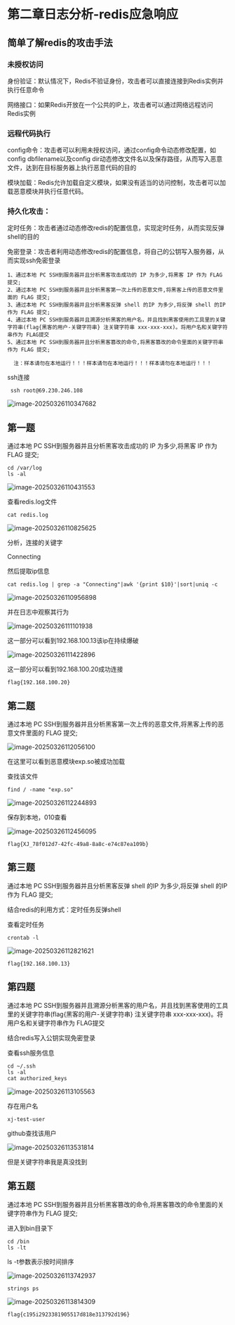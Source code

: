 # 第二章日志分析-redis应急响应

## 简单了解redis的攻击手法

### 未授权访问

身份验证：默认情况下，Redis不验证身份，攻击者可以直接连接到Redis实例并执行任意命令

网络接口：如果Redis开放在一个公共的IP上，攻击者可以通过网络远程访问Redis实例

### 远程代码执行

config命令：攻击者可以利用未授权访问，通过config命令动态修改配置，如config dbfilename以及config dir动态修改文件名以及保存路径，从而写入恶意文件，达到在目标服务器上执行恶意代码的目的

模块加载：Redis允许加载自定义模块，如果没有适当的访问控制，攻击者可以加载恶意模块并执行任意代码。

### 持久化攻击：

定时任务：攻击者通过动态修改redis的配置信息，实现定时任务，从而实现反弹shell的目的

免密登录：攻击者利用动态修改redis的配置信息，将自己的公钥写入服务器，从而实现ssh免密登录





```
1、通过本地 PC SSH到服务器并且分析黑客攻击成功的 IP 为多少,将黑客 IP 作为 FLAG 提交;
2、通过本地 PC SSH到服务器并且分析黑客第一次上传的恶意文件,将黑客上传的恶意文件里面的 FLAG 提交;
3、通过本地 PC SSH到服务器并且分析黑客反弹 shell 的IP 为多少,将反弹 shell 的IP 作为 FLAG 提交;
4、通过本地 PC SSH到服务器并且溯源分析黑客的用户名，并且找到黑客使用的工具里的关键字符串(flag{黑客的用户-关键字符串} 注关键字符串 xxx-xxx-xxx)。将用户名和关键字符串作为 FLAG提交
5、通过本地 PC SSH到服务器并且分析黑客篡改的命令,将黑客篡改的命令里面的关键字符串作为 FLAG 提交;
```

```
  注：样本请勿在本地运行！！！样本请勿在本地运行！！！样本请勿在本地运行！！！
```

ssh连接

```
 ssh root@69.230.246.108
```

![image-20250326110347682](./assets/image-20250326110347682.png)



## 第一题

通过本地 PC SSH到服务器并且分析黑客攻击成功的 IP 为多少,将黑客 IP 作为 FLAG 提交;

```
cd /var/log
ls -al
```

![image-20250326110431553](./assets/image-20250326110431553.png)

查看redis.log文件

```
cat redis.log
```

![image-20250326110825625](./assets/image-20250326110825625.png)

分析，连接的关键字

Connecting

然后提取ip信息

```
cat redis.log | grep -a "Connecting"|awk '{print $10}'|sort|uniq -c
```

![image-20250326110956898](./assets/image-20250326110956898.png)

并在日志中观察其行为

![image-20250326111101938](./assets/image-20250326111101938.png)

这一部分可以看到192.168.100.13该ip在持续爆破

![image-20250326111422896](./assets/image-20250326111422896.png)

这一部分可以看到192.168.100.20成功连接

```
flag{192.168.100.20}
```



## 第二题

通过本地 PC SSH到服务器并且分析黑客第一次上传的恶意文件,将黑客上传的恶意文件里面的 FLAG 提交;

![image-20250326112056100](./assets/image-20250326112056100.png)

在这里可以看到恶意模块exp.so被成功加载

查找该文件

```
find / -name "exp.so"
```

![image-20250326112244893](./assets/image-20250326112244893.png)

保存到本地，010查看

![image-20250326112456095](./assets/image-20250326112456095.png)

```
flag{XJ_78f012d7-42fc-49a8-8a8c-e74c87ea109b}
```



## 第三题

通过本地 PC SSH到服务器并且分析黑客反弹 shell 的IP 为多少,将反弹 shell 的IP 作为 FLAG 提交;

结合redis的利用方式：定时任务反弹shell

查看定时任务

```
crontab -l
```

![image-20250326112821621](./assets/image-20250326112821621.png)

```
flag{192.168.100.13}
```



## 第四题

通过本地 PC SSH到服务器并且溯源分析黑客的用户名，并且找到黑客使用的工具里的关键字符串(flag{黑客的用户-关键字符串} 注关键字符串 xxx-xxx-xxx)。将用户名和关键字符串作为 FLAG提交

结合redis写入公钥实现免密登录

查看ssh服务信息

```
cd ~/.ssh
ls -al
cat authorized_keys
```

![image-20250326113105563](./assets/image-20250326113105563.png)

存在用户名

```
xj-test-user
```

github查找该用户

![image-20250326113531814](./assets/image-20250326113531814.png)

但是关键字符串我是真没找到



## 第五题

通过本地 PC SSH到服务器并且分析黑客篡改的命令,将黑客篡改的命令里面的关键字符串作为 FLAG 提交;

进入到bin目录下

```
cd /bin
ls -lt
```

ls -t参数表示按时间排序

![image-20250326113742937](./assets/image-20250326113742937.png)

```
strings ps
```

![image-20250326113814309](./assets/image-20250326113814309.png)

```
flag{c195i2923381905517d818e313792d196}
```

